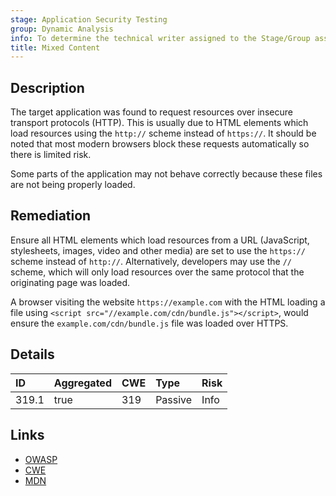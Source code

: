 ```yaml
---
stage: Application Security Testing
group: Dynamic Analysis
info: To determine the technical writer assigned to the Stage/Group associated with this page, see https://handbook.gitlab.com/handbook/product/ux/technical-writing/#assignments
title: Mixed Content
---
```


## Description

The target application was found to request resources over insecure transport protocols (HTTP). This is usually due to HTML
elements which load resources using the `http://` scheme instead of `https://`. It should be noted that most modern browsers
block these requests automatically so there is limited risk.

Some parts of the application may not behave correctly because these files are not being properly loaded.

## Remediation

Ensure all HTML elements which load resources from a URL (JavaScript, stylesheets, images, video and other media) are set to
use the `https://` scheme instead of `http://`. Alternatively, developers may use the `//` scheme, which will only load resources
over the same protocol that the originating page was loaded.

A browser visiting the website `https://example.com` with the HTML loading a file using
`<script src="//example.com/cdn/bundle.js"></script>`, would ensure the `example.com/cdn/bundle.js` file was loaded over
HTTPS.

## Details

| ID | Aggregated | CWE | Type | Risk |
|:---|:-----------|:----|:-----|:-----|
| 319.1 | true | 319 | Passive | Info |

## Links

- [OWASP](https://owasp.org/www-community/vulnerabilities/Insecure_Transport)
- [CWE](https://cwe.mitre.org/data/definitions/319.html)
- [MDN](https://developer.mozilla.org/en-US/docs/Web/Security/Mixed_content)
